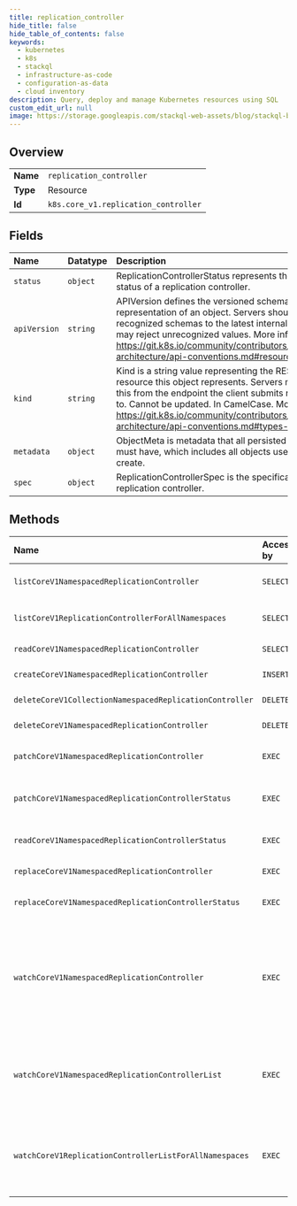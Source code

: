 ```yaml
---
title: replication_controller
hide_title: false
hide_table_of_contents: false
keywords:
  - kubernetes
  - k8s
  - stackql
  - infrastructure-as-code
  - configuration-as-data
  - cloud inventory
description: Query, deploy and manage Kubernetes resources using SQL
custom_edit_url: null
image: https://storage.googleapis.com/stackql-web-assets/blog/stackql-blog-post-featured-image.png
---
```

  
    

## Overview
<table><tbody>
<tr><td><b>Name</b></td><td><code>replication_controller</code></td></tr>
<tr><td><b>Type</b></td><td>Resource</td></tr>
<tr><td><b>Id</b></td><td><code>k8s.core_v1.replication_controller</code></td></tr>
</tbody></table>

## Fields
| Name | Datatype | Description |
|:-----|:---------|:------------|
| `status` | `object` | ReplicationControllerStatus represents the current status of a replication controller. |
| `apiVersion` | `string` | APIVersion defines the versioned schema of this representation of an object. Servers should convert recognized schemas to the latest internal value, and may reject unrecognized values. More info: https://git.k8s.io/community/contributors/devel/sig-architecture/api-conventions.md#resources |
| `kind` | `string` | Kind is a string value representing the REST resource this object represents. Servers may infer this from the endpoint the client submits requests to. Cannot be updated. In CamelCase. More info: https://git.k8s.io/community/contributors/devel/sig-architecture/api-conventions.md#types-kinds |
| `metadata` | `object` | ObjectMeta is metadata that all persisted resources must have, which includes all objects users must create. |
| `spec` | `object` | ReplicationControllerSpec is the specification of a replication controller. |
## Methods
| Name | Accessible by | Required Params | Description |
|:-----|:--------------|:----------------|:------------|
| `listCoreV1NamespacedReplicationController` | `SELECT` | `namespace` | list or watch objects of kind ReplicationController |
| `listCoreV1ReplicationControllerForAllNamespaces` | `SELECT` |  | list or watch objects of kind ReplicationController |
| `readCoreV1NamespacedReplicationController` | `SELECT` | `name, namespace` | read the specified ReplicationController |
| `createCoreV1NamespacedReplicationController` | `INSERT` | `namespace` | create a ReplicationController |
| `deleteCoreV1CollectionNamespacedReplicationController` | `DELETE` | `namespace` | delete collection of ReplicationController |
| `deleteCoreV1NamespacedReplicationController` | `DELETE` | `name, namespace` | delete a ReplicationController |
| `patchCoreV1NamespacedReplicationController` | `EXEC` | `name, namespace` | partially update the specified ReplicationController |
| `patchCoreV1NamespacedReplicationControllerStatus` | `EXEC` | `name, namespace` | partially update status of the specified ReplicationController |
| `readCoreV1NamespacedReplicationControllerStatus` | `EXEC` | `name, namespace` | read status of the specified ReplicationController |
| `replaceCoreV1NamespacedReplicationController` | `EXEC` | `name, namespace` | replace the specified ReplicationController |
| `replaceCoreV1NamespacedReplicationControllerStatus` | `EXEC` | `name, namespace` | replace status of the specified ReplicationController |
| `watchCoreV1NamespacedReplicationController` | `EXEC` | `name, namespace` | watch changes to an object of kind ReplicationController. deprecated: use the 'watch' parameter with a list operation instead, filtered to a single item with the 'fieldSelector' parameter. |
| `watchCoreV1NamespacedReplicationControllerList` | `EXEC` | `namespace` | watch individual changes to a list of ReplicationController. deprecated: use the 'watch' parameter with a list operation instead. |
| `watchCoreV1ReplicationControllerListForAllNamespaces` | `EXEC` |  | watch individual changes to a list of ReplicationController. deprecated: use the 'watch' parameter with a list operation instead. |
